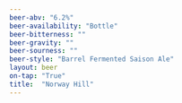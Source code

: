 ```yaml
---
beer-abv: "6.2%"
beer-availability: "Bottle"
beer-bitterness: ""
beer-gravity: ""
beer-sourness: ""
beer-style: "Barrel Fermented Saison Ale"
layout: beer
on-tap: "True"
title:  "Norway Hill"
---
```

